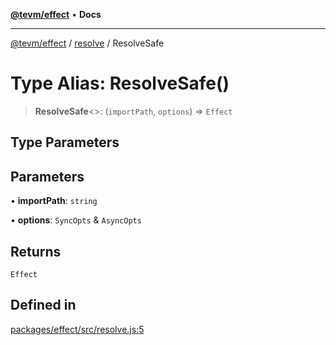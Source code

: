 [**@tevm/effect**](../../README.md) • **Docs**

***

[@tevm/effect](../../modules.md) / [resolve](../README.md) / ResolveSafe

# Type Alias: ResolveSafe()

> **ResolveSafe**\<\>: (`importPath`, `options`) => `Effect`

## Type Parameters

## Parameters

• **importPath**: `string`

• **options**: `SyncOpts` & `AsyncOpts`

## Returns

`Effect`

## Defined in

[packages/effect/src/resolve.js:5](https://github.com/evmts/tevm-monorepo/blob/main/packages/effect/src/resolve.js#L5)
